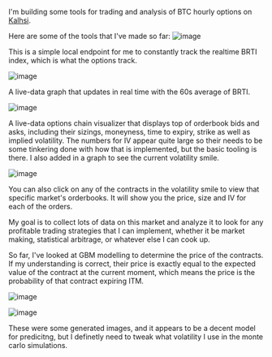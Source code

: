 I'm building some tools for trading and analysis of BTC hourly options on [Kalhsi](https://kalshi.com/events/crypto/hourly).

Here are some of the tools that I've made so far:
![image](https://github.com/user-attachments/assets/513300b2-b511-4de3-99a5-96e950a41913)

This is a simple local endpoint for me to constantly track the realtime BRTI index, which is what the options track.

![image](https://github.com/user-attachments/assets/24f06494-16ba-43f9-9adc-25710c3b30ee)

A live-data graph that updates in real time with the 60s average of BRTI.

![image](https://github.com/user-attachments/assets/0bdc4bd8-40af-4a37-80d5-2f2901ba0629)

A live-data options chain visualizer that displays top of orderbook bids and asks, including their sizings, moneyness, time to expiry, strike as well as implied volatility. The numbers for IV appear quite large so their needs to be some tinkering done with how that is implemented, but the basic tooling is there. I also added in a graph to see the current volatility smile.

![image](https://github.com/user-attachments/assets/fc32c9c6-12e0-46e5-bf93-b48c2e876f71)

You can also click on any of the contracts in the volatility smile to view that specific market's orderbooks. It will show you the price, size and IV for each of the orders.

My goal is to collect lots of data on this market and analyze it to look for any profitable trading strategies that I can implement, whether it be market making, statistical arbitrage, or whatever else I can cook up. 

So far, I've looked at GBM modelling to determine the price of the contracts. If my understanding is correct, their price is exactly equal to the expected value of the contract at the current moment, which means the price is the probability of that contract expiring ITM. 

![image](https://github.com/user-attachments/assets/609bd622-53b5-4d03-a3fc-f693a15162e3)

![image](https://github.com/user-attachments/assets/f7794a97-3d42-45b9-bd2b-5d874da6eb30)

These were some generated images, and it appears to be a decent model for predicitng, but I definetly need to tweak what volatility I use in the monte carlo simulations.


